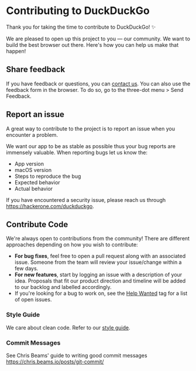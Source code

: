 # Contributing to DuckDuckGo

Thank you for taking the time to contribute to DuckDuckGo! :sparkles:

We are pleased to open up this project to you — our community. We want to build the best browser out there. Here's how you can help us make that happen!

## Share feedback
If you have feedback or questions, you can [contact us](https://duckduckgo.com/duckduckgo-help-pages/company/contact-us/). You can also use the feedback form in the browser. To do so, go to the three-dot menu > Send Feedback.

## Report an issue
A great way to contribute to the project is to report an issue when you encounter a problem.

We want our app to be as stable as possible thus your bug reports are immensely valuable. When reporting bugs let us know the:
* App version
* macOS version
* Steps to reproduce the bug
* Expected behavior
* Actual behavior

If you have encountered a security issue, please reach us through https://hackerone.com/duckduckgo.

## Contribute Code
We're always open to contributions from the community! There are different approaches depending on how you wish to contribute:

* **For bug fixes**, feel free to open a pull request along with an associated issue. Someone from the team will review your issue/change within a few days.
* **For new features**, start by logging an issue with a description of your idea. Proposals that fit our product direction and timeline will be added to our backlog and labelled accordingly.
* If you're looking for a bug to work on, see the [Help Wanted](https://github.com/duckduckgo/macOS/issues?q=is%3Aissue+is%3Aopen+label%3A%22Help+Wanted%22) tag for a list of open issues.

### Style Guide
We care about clean code. Refer to our [style guide](https://github.com/duckduckgo/iOS/blob/main/styleguide/STYLEGUIDE.md).

### Commit Messages
See Chris Beams' guide to writing good commit messages https://chris.beams.io/posts/git-commit/
